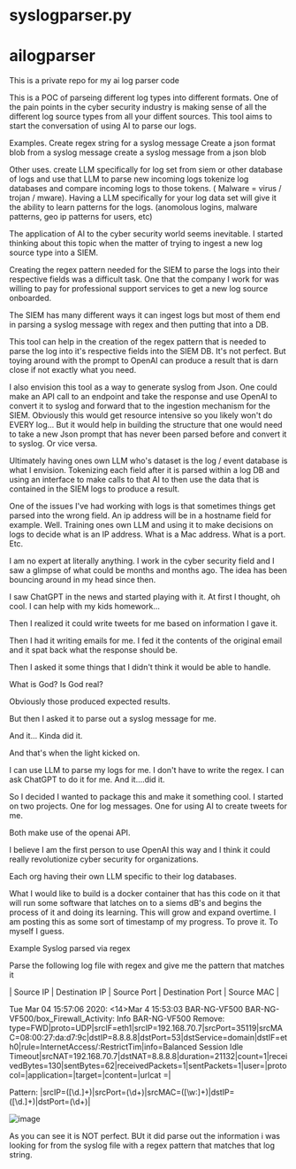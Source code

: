 # syslogparser.py

# ailogparser
This is a private repo for my ai log parser code

This is a POC of parseing different log types into different formats. One of the pain points in the cyber security industry is making sense of all the different log source types from all your diffent sources. This tool aims to start the conversation of using AI to parse our logs. 

Examples. 
  Create regex string for a syslog message
  Create a json format blob from a syslog message
  create a syslog message from a json blob
  
Other uses.
  create LLM specifically for log set from siem or other database of logs and use that LLM to parse new incoming logs
  tokenize log databases and compare incoming logs to those tokens. ( Malware = virus / trojan / mware). Having a LLM specifically for your log data set will give it the   ability to learn patterns for the logs. (anomolous logins, malware patterns, geo ip patterns for users, etc)

The application of AI to the cyber security world seems inevitable. I started thinking about this topic when the matter of trying to ingest a new log source type into a SIEM. 

Creating the regex pattern needed for the SIEM to parse the logs into their respective fields was a difficult task. One that the company I work for was willing to pay for professional support services to get a new log source onboarded. 

The SIEM has many different ways it can ingest logs but most of them end in parsing a syslog message with regex and then putting that into a DB. 

This tool can help in the creation of the regex pattern that is needed to parse the log into it's respective fields into the SIEM DB. It's not perfect. But toying around with the prompt to OpenAI can produce a result that is darn close if not exactly what you need. 

I also envision this tool as a way to generate syslog from Json. One could make an API call to an endpoint and take the response and use OpenAI to convert it to syslog and forward that to the ingestion mechanism for the SIEM. Obviously this would get resource intensive so you likely won't do EVERY log... But it would help in building the structure that one would need to take a new Json prompt that has never been parsed before and convert it to syslog. Or vice versa. 

Ultimately having ones own LLM who's dataset is the log / event database is what I envision. Tokenizing each field after it is parsed within a log DB and using an interface to make calls to that AI to then use the data that is contained in the SIEM logs to produce a result. 

One of the issues I've had working with logs is that sometimes things get parsed into the wrong field. An ip address will be in a hostname field for example. Well. Training ones own LLM and using it to make decisions on logs to decide what is an IP address. What is a Mac address. What is a port. Etc. 

I am no expert at literally anything. I work in the cyber security field and I saw a glimpse of what could be months and months ago. The idea has been bouncing around in my head since then. 

I saw ChatGPT in the news and started playing with it. At first I thought, oh cool. I can help with my kids homework... 

Then I realized it could write tweets for me based on information I gave it. 

Then I had it writing emails for me. I fed it the contents of the original email and it spat back what the response should be. 

Then I asked it some things that I didn't think it would be able to handle. 

What is God? Is God real?

Obviously those produced expected results. 

But then I asked it to parse out a syslog message for me. 

And it... Kinda did it. 

And that's when the light kicked on. 

I can use LLM to parse my logs for me. I don't have to write the regex. I can ask ChatGPT to do it for me. And it....did it. 

So I decided I wanted to package this and make it something cool. I started on two projects. One for log messages. One for using AI to create tweets for me. 

Both make use of the openai API. 

I believe I am the first person to use OpenAI this way and I think it could really revolutionize cyber security for organizations. 

Each org having their own LLM specific to their log databases. 

What I would like to build is a docker container that has this code on it that will run some software that latches on to a siems dB's and begins the process of it and doing its learning. This will grow and expand overtime. I am posting this as some sort of timestamp of my progress. To prove it. To myself I guess. 



Example Syslog parsed via regex

Parse the following log file with regex and give me the pattern that matches it

| Source IP | Destination IP | Source Port | Destination Port | Source MAC |

Tue Mar 04 15:57:06 2020: <14>Mar  4 15:53:03 BAR-NG-VF500 BAR-NG-VF500/box_Firewall_Activity:  Info     BAR-NG-VF500 Remove: type=FWD|proto=UDP|srcIF=eth1|srcIP=192.168.70.7|srcPort=35119|srcMAC=08:00:27:da:d7:9c|dstIP=8.8.8.8|dstPort=53|dstService=domain|dstIF=eth0|rule=InternetAccess/<App>:RestrictTim|info=Balanced Session Idle Timeout|srcNAT=192.168.70.7|dstNAT=8.8.8.8|duration=21132|count=1|receivedBytes=130|sentBytes=62|receivedPackets=1|sentPackets=1|user=|protocol=|application=|target=|content=|urlcat
=|

Pattern: \|srcIP=([\d.]+)\|srcPort=(\d+)\|srcMAC=([\w:]+)\|dstIP=([\d.]+)\|dstPort=(\d+)\|
  
  ![image](https://user-images.githubusercontent.com/12946325/210158248-5d71df02-8e6a-4adc-8f86-de4ec40e482d.png)

  
 As you can see it is NOT perfect. BUt it did parse out the information i was looking for from the syslog file with a regex pattern that matches that log string.
